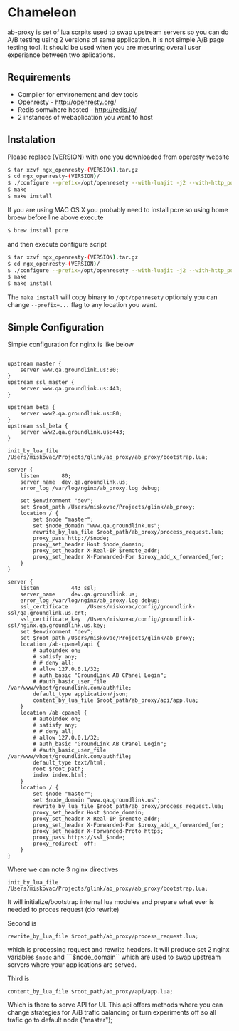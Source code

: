 # Chameleon

ab-proxy is set of lua scrpits used to swap upstream servers so you can do A/B testing using 2 versions of same application. It is not simple A/B page testing tool. It should be used when you are mesuring overall user experiance between two aplications.

## Requirements

* Compiler for environement and dev tools 
* Openresty - http://openresty.org/
* Redis somwhere hosted - http://redis.io/
* 2 instances of webaplication you want to host

## Instalation

Please replace (VERSION) with one you downloaded from operesty website

```bash
$ tar xzvf ngx_openresty-(VERSION).tar.gz
$ cd ngx_openresty-(VERSION)/
$ ./configure --prefix=/opt/openresety --with-luajit -j2 --with-http_postgres_module --with-http_iconv_module --with-http_geoip_module --with-google_perftools_module
$ make
$ make install
```

If you are using MAC OS X you probably need to install pcre so using home broew before line above execute

```bash
$ brew install pcre
```

and then execute configure script

```bash
$ tar xzvf ngx_openresty-(VERSION).tar.gz
$ cd ngx_openresty-(VERSION)/
$ ./configure --prefix=/opt/openresety --with-luajit -j2 --with-http_postgres_module --with-http_iconv_module --with-http_geoip_module --with-google_perftools_module --with-cc-opt="-I/usr/local/Cellar/pcre/8.33/include" --with-ld-opt="-L/usr/local/Cellar/pcre/8.33/lib"
$ make
$ make install

```

The ```make install``` will copy binary to ```/opt/openresety``` optionaly you can change ```--prefix=...``` flag to any location you want.

## Simple Configuration

Simple configuration for nginx is like below

```nginx

upstream master {
    server www.qa.groundlink.us:80;
}
upstream ssl_master {
    server www.qa.groundlink.us:443;
}

upstream beta {
    server www2.qa.groundlink.us:80;
}
upstream ssl_beta {
    server www2.qa.groundlink.us:443;
}

init_by_lua_file /Users/miskovac/Projects/glink/ab_proxy/ab_proxy/bootstrap.lua;

server {
    listen       80;
    server_name  dev.qa.groundlink.us;
    error_log /var/log/nginx/ab_proxy.log debug;
    
    set $environment "dev";
    set $root_path /Users/miskovac/Projects/glink/ab_proxy;
    location / {
        set $node "master";
        set $node_domain "www.qa.groundlink.us";
        rewrite_by_lua_file $root_path/ab_proxy/process_request.lua;
        proxy_pass http://$node;
        proxy_set_header Host $node_domain;
        proxy_set_header X-Real-IP $remote_addr;
        proxy_set_header X-Forwarded-For $proxy_add_x_forwarded_for;
    }   
}

server {
    listen       	443 ssl;
    server_name 	dev.qa.groundlink.us; 
    error_log /var/log/nginx/ab_proxy.log debug;
    ssl_certificate      /Users/miskovac/config/groundlink-ssl/qa.groundlink.us.crt;
    ssl_certificate_key  /Users/miskovac/config/groundlink-ssl/nginx.qa.groundlink.us.key;
    set $environment "dev";
    set $root_path /Users/miskovac/Projects/glink/ab_proxy;
    location /ab-cpanel/api {
        # autoindex on;  
        # satisfy any;
        # # deny all;
        # allow 127.0.0.1/32;
        # auth_basic "GroundLink AB CPanel Login";
        # #auth_basic_user_file /var/www/vhost/groundlink.com/authfile;
        default_type application/json;
        content_by_lua_file $root_path/ab_proxy/api/app.lua;
    }
    location /ab-cpanel {
        # autoindex on;  
        # satisfy any;
        # # deny all;
        # allow 127.0.0.1/32;
        # auth_basic "GroundLink AB CPanel Login";
        # #auth_basic_user_file /var/www/vhost/groundlink.com/authfile;
        default_type text/html;
        root $root_path;
        index index.html;
    }
    location / {
        set $node "master";
        set $node_domain "www.qa.groundlink.us";
    	rewrite_by_lua_file $root_path/ab_proxy/process_request.lua;
        proxy_set_header Host $node_domain;
        proxy_set_header X-Real-IP $remote_addr;
        proxy_set_header X-Forwarded-For $proxy_add_x_forwarded_for;
        proxy_set_header X-Forwarded-Proto https;
        proxy_pass https://ssl_$node;
        proxy_redirect  off;
    }
}
```

Where we can note 3 nginx directives

``` init_by_lua_file /Users/miskovac/Projects/glink/ab_proxy/ab_proxy/bootstrap.lua; ```

It will initialize/bootstrap internal lua modules and prepare what ever is needed to proces request (do rewrite)

Second is 

``` rewrite_by_lua_file $root_path/ab_proxy/process_request.lua; ```

which is processing request and rewrite headers. It will produce set 2 nginx variables ```$node``` and ```$node_domain`` which are used to swap upstream servers where your applications are served.

Third is

```content_by_lua_file $root_path/ab_proxy/api/app.lua;```

Which is there to serve API for UI. This api offers methods where you can change strategies for A/B trafic balancing or turn experiments off so all trafic go to default node ("master");

